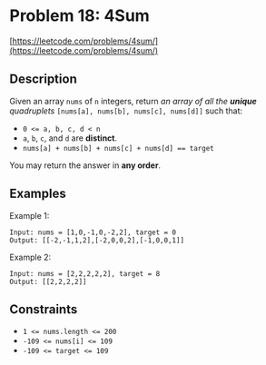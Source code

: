 # Problem 18: 4Sum

[https://leetcode.com/problems/4sum/](https://leetcode.com/problems/4sum/)

## Description

Given an array `nums` of `n` integers, return *an array of all the **unique** quadruplets* `[nums[a], nums[b], nums[c], nums[d]]` such that:

- `0 <= a, b, c, d < n`
- `a`, `b`, `c`, and `d` are **distinct**.
- `nums[a] + nums[b] + nums[c] + nums[d] == target`

You may return the answer in **any order**.

## Examples

Example 1:
```
Input: nums = [1,0,-1,0,-2,2], target = 0
Output: [[-2,-1,1,2],[-2,0,0,2],[-1,0,0,1]]
```

Example 2:
```
Input: nums = [2,2,2,2,2], target = 8
Output: [[2,2,2,2]]
```

## Constraints

- `1 <= nums.length <= 200`
- `-109 <= nums[i] <= 109`
- `-109 <= target <= 109`
